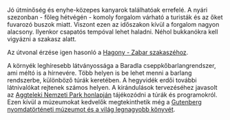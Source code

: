 Jó útminőség és enyhe-közepes kanyarok találhatóak errefelé. A nyári szezonban - főleg hétvégén - komoly forgalom várható a turisták és az őket fuvarozó buszok miatt. Viszont ezen az időszakon kívül a forgalom nagyon alacsony. Ilyenkor csapatós tempóval lehet haladni. Néhol bukkanókra kell vigyázni a szakasz alatt.

Az útvonal érzése igen hasonló a [Hagony - Zabar szakaszéhoz](#HagonyZabar).

A környék leghíresebb látványossága a Baradla cseppkőbarlangrendszer, ami méltó is a hírnevére. Több helyen is be lehet menni a barlang rendszerbe, különböző túrák keretében. A hegyvidék erdői további látnivalókat rejtenek számos helyen. A kirándulások tervezéséhez javasolt az [Aggteleki Nemzeti Park honlapján](https://anp.hu) tájékozódni a túrák és programokról. Ezen kívül a múzeumokat kedvelők megtekinthetik még a [Gutenberg nyomdatörténeti múzeumot és a világ legnagyobb könyvét](#geo:Gutenberg%20m%C3%BAzeum%20%26%20a%20vil%C3%A1g%20legnagyobb%20k%C3%B6nyve@48.482167,20.619345/?b=Itt%20tal%C3%A1lhat%C3%B3ak%20a%20%5BGutenberg%20nyomdat%C3%B6rt%C3%A9neti%20m%C3%BAzeum%5D%28https://legnagyobbkonyv.hu/gutenberg-muzeum%29%20%C3%A9s%20a%20%5Bvil%C3%A1g%20legnagyobb%20k%C3%B6nyve%5D%28https://legnagyobbkonyv.hu/vilag-legnagyobb-konyve%29.%20A%20nyitvatart%C3%A1si%20id%C5%91kr%C5%91l%20%C3%A9s%20a%20bel%C3%A9p%C5%91%20%C3%A1rakr%C3%B3l%20a%20honlapon%20%C3%A9rdemes%20t%C3%A1j%C3%A9koz%C3%B3dni.).
